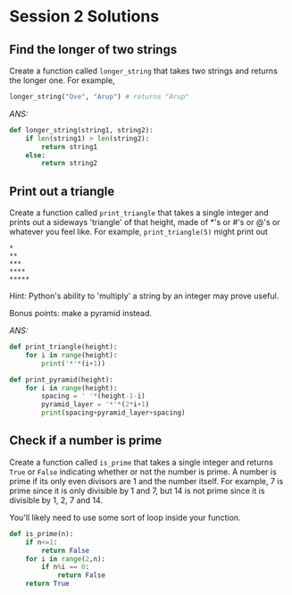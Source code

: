 # Session 2 Solutions

## Find the longer of two strings

Create a function called `longer_string` that takes two strings and returns the
longer one. For example,

```py
longer_string("Ove", "Arup") # returns "Arup"
```

*ANS:*

```py
def longer_string(string1, string2):
	if len(string1) > len(string2):
		return string1
	else:
		return string2
```

## Print out a triangle

Create a function called `print_triangle` that takes a single integer and
prints out a sideways 'triangle' of that height, made of *'s or #'s or @'s or
whatever you feel like. For example, `print_triangle(5)` might print out

```
*
**
***
****
*****
```

Hint: Python's ability to 'multiply' a string by an integer may prove useful.

Bonus points: make a pyramid instead.

*ANS:*

```py
def print_triangle(height):
	for i in range(height):
		print('*'*(i+1))

def print_pyramid(height):
	for i in range(height):
		spacing = ' '*(height-1-i)
		pyramid_layer = '*'*(2*i+1)
		print(spacing+pyramid_layer+spacing)
```
## Check if a number is prime

Create a function called `is_prime` that takes a single integer and returns
`True` or `False` indicating whether or not the number is prime. A number is
prime if its only even divisors are 1 and the number itself. For example, 7 is
prime since it is only divisible by 1 and 7, but 14 is not prime since it is
divisible by 1, 2, 7 and 14.

You'll likely need to use some sort of loop inside your function.

```py
def is_prime(n):
    if n<=1:
        return False
    for i in range(2,n):
        if n%i == 0:
            return False
    return True 
```
